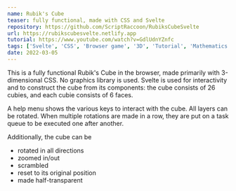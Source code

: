 ```yaml
---
name: Rubik's Cube
teaser: fully functional, made with CSS and Svelte
repository: https://github.com/ScriptRaccoon/RubiksCubeSvelte
url: https://rubikscubesvelte.netlify.app
tutorial: https://www.youtube.com/watch?v=GdlUdnYZnfc
tags: ['Svelte', 'CSS', 'Browser game', '3D', 'Tutorial', 'Mathematics']
date: 2022-03-05
---
```


This is a fully functional Rubik's Cube in the browser, made primarily with 3-dimensional CSS. No graphics library is used. Svelte is used for interactivity and to construct the cube from its components: the cube consists of 26 cubies, and each cubie consists of 6 faces.

A help menu shows the various keys to interact with the cube. All layers can be rotated. When multiple rotations are made in a row, they are put on a task queue to be executed one after another.

Additionally, the cube can be

- rotated in all directions
- zoomed in/out
- scrambled
- reset to its original position
- made half-transparent
